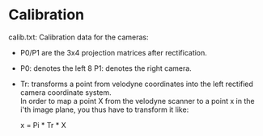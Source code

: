 

# Calibration
calib.txt: Calibration data for the cameras: 
* P0/P1 are the 3x4 projection matrices after rectification. 
* P0: denotes the left
8 P1: denotes the right camera. 
* Tr: transforms a point from velodyne coordinates into the left rectified camera coordinate system.   
In order to map a point X from the velodyne scanner to a point x in the i'th image plane, you thus have to transform it like:

  x = Pi * Tr * X

